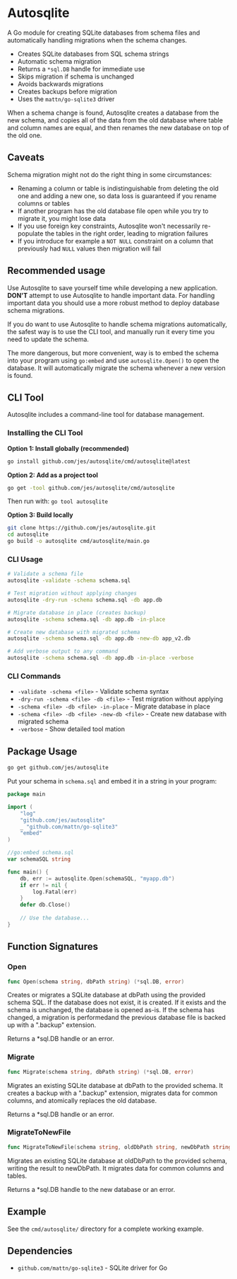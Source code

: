 # Autosqlite

A Go module for creating SQLite databases from schema files and automatically
handling migrations when the schema changes.

- Creates SQLite databases from SQL schema strings
- Automatic schema migration
- Returns a `*sql.DB` handle for immediate use
- Skips migration if schema is unchanged
- Avoids backwards migrations
- Creates backups before migration
- Uses the `mattn/go-sqlite3` driver

When a schema change is found, Autosqlite creates a database from the new schema,
and copies all of the data from the old database where table and column names are
equal, and then renames the new database on top of the old one.

## Caveats

Schema migration might not do the right thing in some circumstances:

 - Renaming a column or table is indistinguishable from deleting the old one
   and adding a new one, so data loss is guaranteed if you rename columns or
   tables
 - If another program has the old database file open while you try to migrate
   it, you might lose data
 - If you use foreign key constraints, Autosqlite won't necessarily
   re-populate the tables in the right order, leading to migration failures
 - If you introduce for example a `NOT NULL` constraint on a column that
   previously had `NULL` values then migration will fail

## Recommended usage

Use Autosqlite to save yourself time while developing a new application. **DON'T**
attempt to use Autosqlite to handle important data. For handling important data
you should use a more robust method to deploy database schema migrations.

If you do want to use Autosqlite to handle schema migrations automatically, the
safest way is to use the CLI tool, and manually run it every time you need to
update the schema.

The more dangerous, but more convenient, way is to embed the schema into your
program using `go:embed` and use `autosqlite.Open()` to open the database. It
will automatically migrate the schema whenever a new version is found.

## CLI Tool

Autosqlite includes a command-line tool for database management.

### Installing the CLI Tool

**Option 1: Install globally (recommended)**
```bash
go install github.com/jes/autosqlite/cmd/autosqlite@latest
```

**Option 2: Add as a project tool**
```bash
go get -tool github.com/jes/autosqlite/cmd/autosqlite
```
Then run with: `go tool autosqlite`

**Option 3: Build locally**
```bash
git clone https://github.com/jes/autosqlite.git
cd autosqlite
go build -o autosqlite cmd/autosqlite/main.go
```

### CLI Usage

```bash
# Validate a schema file
autosqlite -validate -schema schema.sql

# Test migration without applying changes
autosqlite -dry-run -schema schema.sql -db app.db

# Migrate database in place (creates backup)
autosqlite -schema schema.sql -db app.db -in-place

# Create new database with migrated schema
autosqlite -schema schema.sql -db app.db -new-db app_v2.db

# Add verbose output to any command
autosqlite -schema schema.sql -db app.db -in-place -verbose
```

### CLI Commands

- `-validate -schema <file>` - Validate schema syntax
- `-dry-run -schema <file> -db <file>` - Test migration without applying
- `-schema <file> -db <file> -in-place` - Migrate database in place
- `-schema <file> -db <file> -new-db <file>` - Create new database with migrated schema
- `-verbose` - Show detailed tool mation

## Package Usage

```bash
go get github.com/jes/autosqlite
```

Put your schema in `schema.sql` and embed it in a string in your program:

```go
package main

import (
    "log"
    "github.com/jes/autosqlite"
    _ "github.com/mattn/go-sqlite3"
    "embed"
)

//go:embed schema.sql
var schemaSQL string

func main() {
    db, err := autosqlite.Open(schemaSQL, "myapp.db")
    if err != nil {
        log.Fatal(err)
    }
    defer db.Close()
    
    // Use the database...
}
```

## Function Signatures

### Open
```go
func Open(schema string, dbPath string) (*sql.DB, error)
```
Creates or migrates a SQLite database at dbPath using the provided schema SQL.
If the database does not exist, it is created. If it exists and the schema is unchanged,
the database is opened as-is. If the schema has changed, a migration is performedand
the previous database file is backed up with a ".backup" extension.

Returns a *sql.DB handle or an error.

### Migrate
```go
func Migrate(schema string, dbPath string) (*sql.DB, error)
```
Migrates an existing SQLite database at dbPath to the provided schema.
It creates a backup with a ".backup" extension, migrates data for common columns,
and atomically replaces the old database.

Returns a *sql.DB handle or an error.

### MigrateToNewFile
```go
func MigrateToNewFile(schema string, oldDbPath string, newDbPath string) (*sql.DB, error)
```
Migrates an existing SQLite database at oldDbPath to the provided schema,
writing the result to newDbPath. It migrates data for common columns and tables.

Returns a *sql.DB handle to the new database or an error.

## Example

See the `cmd/autosqlite/` directory for a complete working example.

## Dependencies

- `github.com/mattn/go-sqlite3` - SQLite driver for Go 